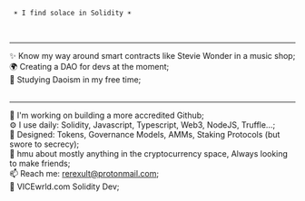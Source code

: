      ☀️ I find solace in Solidity ☀️
<br><hr>
✨ Know my way around smart contracts like Stevie Wonder in a music shop;<br>
🌍 Creating a DAO for devs at the moment;<br>
🌱 Studying Daoism in my free time;<br>
<br><hr>
🏢 I'm working on building a more accredited Github;<br>
⚙️ I use daily: Solidity, Javascript, Typescript, Web3, NodeJS, Truffle...;<br>
💅 Designed: Tokens, Governance Models, AMMs, Staking Protocols (but swore to secrecy);<br>
💬 hmu about mostly anything in the cryptocurrency space, Always looking to make friends;<br>
📫 Reach me: rerexult@protonmail.com;<br>
🍑 VICEwrld.com Solidity Dev;<br>
